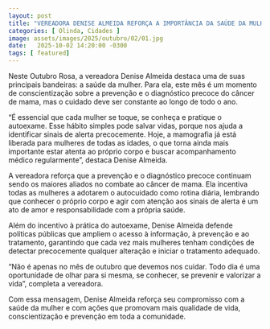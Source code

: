 ```yaml
---
layout: post
title: "VEREADORA DENISE ALMEIDA REFORÇA A IMPORTÂNCIA DA SAÚDE DA MULHER DURANTE O OUTUBRO ROSA"
categories: [ Olinda, Cidades ]
image: assets/images/2025/outubro/02/01.jpg
date:   2025-10-02 14:20:00 -0300
tags: [ featured]
---
```

Neste Outubro Rosa, a vereadora Denise Almeida destaca uma de suas principais bandeiras: a saúde da mulher. Para ela, este mês é um momento de conscientização sobre a prevenção e o diagnóstico precoce do câncer de mama, mas o cuidado deve ser constante ao longo de todo o ano.

“É essencial que cada mulher se toque, se conheça e pratique o autoexame. Esse hábito simples pode salvar vidas, porque nos ajuda a identificar sinais de alerta precocemente. Hoje, a mamografia já está liberada para mulheres de todas as idades, o que torna ainda mais importante estar atenta ao próprio corpo e buscar acompanhamento médico regularmente”, destaca Denise Almeida.

A vereadora reforça que a prevenção e o diagnóstico precoce continuam sendo os maiores aliados no combate ao câncer de mama. Ela incentiva todas as mulheres a adotarem o autocuidado como rotina diária, lembrando que conhecer o próprio corpo e agir com atenção aos sinais de alerta é um ato de amor e responsabilidade com a própria saúde.

Além do incentivo à prática do autoexame, Denise Almeida defende políticas públicas que ampliem o acesso à informação, à prevenção e ao tratamento, garantindo que cada vez mais mulheres tenham condições de detectar precocemente qualquer alteração e iniciar o tratamento adequado.

“Não é apenas no mês de outubro que devemos nos cuidar. Todo dia é uma oportunidade de olhar para si mesma, se conhecer, se prevenir e valorizar a vida”, completa a vereadora.

Com essa mensagem, Denise Almeida reforça seu compromisso com a saúde da mulher e com ações que promovam mais qualidade de vida, conscientização e prevenção em toda a comunidade.
